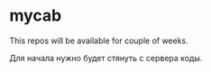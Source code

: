 # mycab
This repos will be available for couple of weeks. 

Для начала нужно будет стянуть с сервера коды. 
